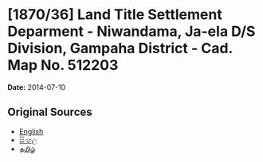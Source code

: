 # [1870/36] Land Title Settlement Deparment - Niwandama, Ja-ela  D/S Division, Gampaha District - Cad. Map No. 512203

**Date:** 2014-07-10

## Original Sources

- [English](https://documents.gov.lk/view/extra-gazettes/2014/7/1870-36_E.pdf)
- [සිංහල](https://documents.gov.lk/view/extra-gazettes/2014/7/1870-36_S.pdf)
- [தமிழ்](https://documents.gov.lk/view/extra-gazettes/2014/7/1870-36_T.pdf)
